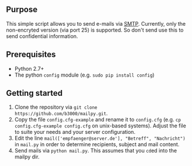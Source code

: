 ## Purpose
This simple script allows you to send e-mails via [SMTP](http://en.wikipedia.org/wiki/Simple_Mail_Transfer_Protocol). Currently, only the non-encryted version (via port 25) is supported. So don't send use this to send confidential information.

## Prerequisites
* Python 2.7+
* The python `config` module (e.g. `sudo pip install config`)

## Getting started
1. Clone the repository via `git clone https://github.com/b3000/mailpy.git`.
2. Copy the file `config.cfg-example` and rename it to `config.cfg` (e.g. `cp config.cfg-example config.cfg` on unix-based systems). Adjust the file to suite your needs and your server configuration.
3. Edit the line `mail(['empfaenger@server.de'], "Betreff", "Nachricht")` in `mail.py` in order to determine recipients, subject and mail content.
4. Send mails via `python mail.py`. This assumes that you `cd`ed into the mailpy dir.
